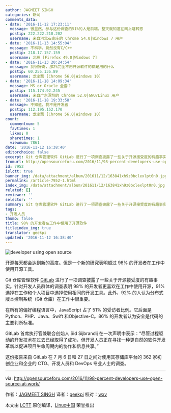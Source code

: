 ```yaml
---
author: JAGMEET SINGH
categories: 新闻
comments_data:
- date: '2016-11-12 17:23:11'
  message: 很显然，参与这份调查的51%的人是前端，整天就知道在网上瞎转悠
  postip: 222.222.218.202
  username: 来自河北石家庄的 Chrome 54.0|Windows 7 用户
- date: '2016-11-13 14:55:04'
  message: 不科学，竟然没有C/C++
  postip: 218.17.157.159
  username: 北辰 [Firefox 49.0|Windows 7]
- date: '2016-11-13 20:24:54'
  message: 我很好奇，那2%完全不用开源软件的都是用的什么
  postip: 60.255.136.89
  username: 龙尘飘 [Chrome 56.0|Windows 10]
- date: '2016-11-18 14:09:34'
  message: MS or Oracle 全套？
  postip: 115.174.92.245
  username: 来自广东深圳的 Chrome 52.0|GNU/Linux 用户
- date: '2016-11-18 19:33:58'
  message: 不知道，我不是开发者
  postip: 112.195.152.170
  username: 龙尘飘 [Chrome 56.0|Windows 10]
count:
  commentnum: 5
  favtimes: 1
  likes: 0
  sharetimes: 1
  viewnum: 7861
date: '2016-11-12 16:38:40'
editorchoice: false
excerpt: Git 仓库管理软件 GitLab 进行了一项调查披露了一些关于开源接受度的有趣事实。针对开发人员群体的调查表明 98% 的开发者更喜欢在工作中使用开源。
fromurl: http://opensourceforu.com/2016/11/98-percent-developers-use-open-source-at-work/
id: 7952
islctt: true
banner_img: /data/attachment/album/201611/12/163841xh9z0bclexlpt0n0.jpg
permalink: /article-7952-1.html
index_img: /data/attachment/album/201611/12/163841xh9z0bclexlpt0n0.jpg.thumb.jpg
related: []
reviewer: ''
selector: ''
summary: Git 仓库管理软件 GitLab 进行了一项调查披露了一些关于开源接受度的有趣事实。针对开发人员群体的调查表明 98% 的开发者更喜欢在工作中使用开源。
tags:
- 开发人员
thumb: false
title: 98% 的开发者在工作中使用了开源软件
titleindex_img: true
translator: geekpi
updated: '2016-11-12 16:38:40'
---
```


![developer using open source](/data/attachment/album/201611/12/163841xh9z0bclexlpt0n0.jpg)


开源每天都会达到新的高度。但是一个新的研究表明超过 98% 的开发者在工作中使用开源工具。


Git 仓库管理软件 [GitLab](https://about.gitlab.com/2016/11/02/global-developer-survey-2016/) 进行了一项调查披露了一些关于开源接受度的有趣事实。针对开发人员群体的调查表明 98% 的开发者更喜欢在工作中使用开源，91% 选择在工作和个人项目中选择使用相同的开发工具。此外，92% 的人认为分布式版本控制系统（Git 仓库）在工作中很重要。


在所有的偏好编程语言中，JavaScript 占了 51% 的受访者比例。它后面是 Python、PHP、Java、Swift 和Objective-C。86% 的开发者认为安全是代码的主要判断标准。


GitLab 首席执行官兼联合创始人 Sid Sijbrandij 在一次声明中表示：“尽管过程驱动的开发技术在过去已经取得了成功，但开发人员正在寻找一种更自然的软件开发革新以促进项目生命周期内的协作和信息共享。”


这份报告来自 GitLab 在 7 月 6 日和 27 日之间对使用其存储库平台的 362 家初创企业和企业的 CTO、开发人员和 DevOps 专业人士的调查。




---


via: <http://opensourceforu.com/2016/11/98-percent-developers-use-open-source-at-work/>


作者：[JAGMEET SINGH](http://opensourceforu.com/author/jagmeet-singh/) 译者：[geekpi](https://github.com/geekpi) 校对：[wxy](https://github.com/wxy)


本文由 [LCTT](https://github.com/LCTT/TranslateProject) 原创编译，[Linux中国](https://linux.cn/) 荣誉推出
